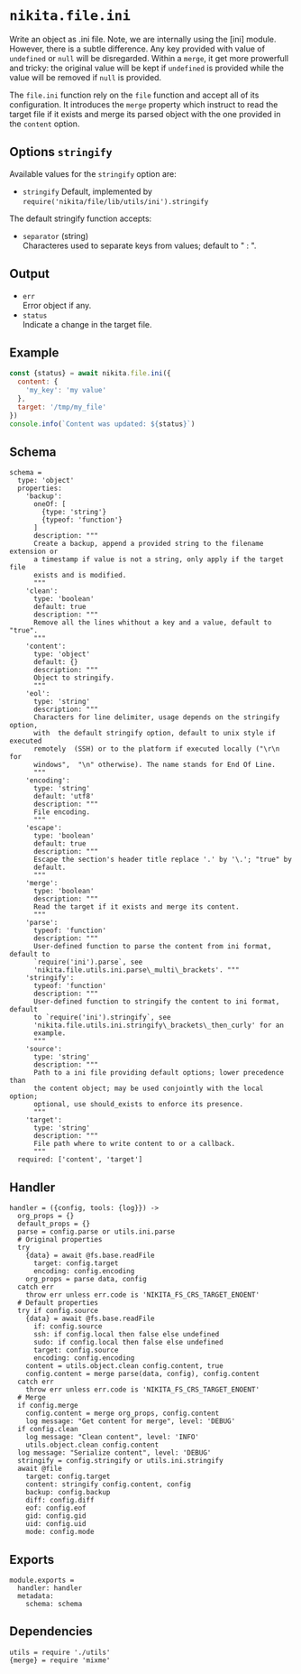 
# `nikita.file.ini`

Write an object as .ini file. Note, we are internally using the [ini] module.
However, there is a subtle difference. Any key provided with value of 
`undefined` or `null` will be disregarded. Within a `merge`, it get more
prowerfull and tricky: the original value will be kept if `undefined` is
provided while the value will be removed if `null` is provided.

The `file.ini` function rely on the `file` function and accept all of its
configuration. It introduces the `merge` property which instruct to read the
target file if it exists and merge its parsed object with the one
provided in the `content` option.

## Options `stringify`   

Available values for the `stringify` option are:

* `stringify`
  Default, implemented by `require('nikita/file/lib/utils/ini').stringify`

The default stringify function accepts:

* `separator` (string)   
  Characteres used to separate keys from values; default to " : ".

## Output

* `err`   
  Error object if any.   
* `status`   
  Indicate a change in the target file.   

## Example

```js
const {status} = await nikita.file.ini({
  content: {
    'my_key': 'my value'
  },
  target: '/tmp/my_file'
})
console.info(`Content was updated: ${status}`)
```

## Schema

    schema =
      type: 'object'
      properties:
        'backup':
          oneOf: [
            {type: 'string'}
            {typeof: 'function'}
          ]
          description: """
          Create a backup, append a provided string to the filename extension or
          a timestamp if value is not a string, only apply if the target file
          exists and is modified.
          """
        'clean':
          type: 'boolean'
          default: true
          description: """
          Remove all the lines whithout a key and a value, default to "true".
          """
        'content':
          type: 'object'
          default: {}
          description: """
          Object to stringify.
          """
        'eol':
          type: 'string'
          description: """
          Characters for line delimiter, usage depends on the stringify option,
          with  the default stringify option, default to unix style if executed
          remotely  (SSH) or to the platform if executed locally ("\r\n for
          windows",  "\n" otherwise). The name stands for End Of Line.
          """
        'encoding':
          type: 'string'
          default: 'utf8'
          description: """
          File encoding.
          """
        'escape':
          type: 'boolean'
          default: true
          description: """
          Escape the section's header title replace '.' by '\.'; "true" by
          default.
          """
        'merge':
          type: 'boolean'
          description: """
          Read the target if it exists and merge its content.
          """
        'parse':
          typeof: 'function'
          description: """
          User-defined function to parse the content from ini format, default to
          `require('ini').parse`, see
          'nikita.file.utils.ini.parse\_multi\_brackets'. """
        'stringify':
          typeof: 'function'
          description: """
          User-defined function to stringify the content to ini format, default
          to `require('ini').stringify`, see
          'nikita.file.utils.ini.stringify\_brackets\_then_curly' for an
          example.
          """
        'source':
          type: 'string'
          description: """
          Path to a ini file providing default options; lower precedence than
          the content object; may be used conjointly with the local option;
          optional, use should_exists to enforce its presence.
          """
        'target':
          type: 'string'
          description: """
          File path where to write content to or a callback.
          """
      required: ['content', 'target']

## Handler

    handler = ({config, tools: {log}}) ->
      org_props = {}
      default_props = {}
      parse = config.parse or utils.ini.parse
      # Original properties
      try
        {data} = await @fs.base.readFile
          target: config.target
          encoding: config.encoding
        org_props = parse data, config
      catch err
        throw err unless err.code is 'NIKITA_FS_CRS_TARGET_ENOENT'
      # Default properties
      try if config.source
        {data} = await @fs.base.readFile
          if: config.source
          ssh: if config.local then false else undefined
          sudo: if config.local then false else undefined
          target: config.source
          encoding: config.encoding
        content = utils.object.clean config.content, true
        config.content = merge parse(data, config), config.content
      catch err
        throw err unless err.code is 'NIKITA_FS_CRS_TARGET_ENOENT'
      # Merge
      if config.merge
        config.content = merge org_props, config.content
        log message: "Get content for merge", level: 'DEBUG'
      if config.clean
        log message: "Clean content", level: 'INFO'
        utils.object.clean config.content
      log message: "Serialize content", level: 'DEBUG'
      stringify = config.stringify or utils.ini.stringify
      await @file
        target: config.target
        content: stringify config.content, config
        backup: config.backup
        diff: config.diff
        eof: config.eof
        gid: config.gid
        uid: config.uid
        mode: config.mode

## Exports

    module.exports =
      handler: handler
      metadata:
        schema: schema

## Dependencies

    utils = require './utils'
    {merge} = require 'mixme'
